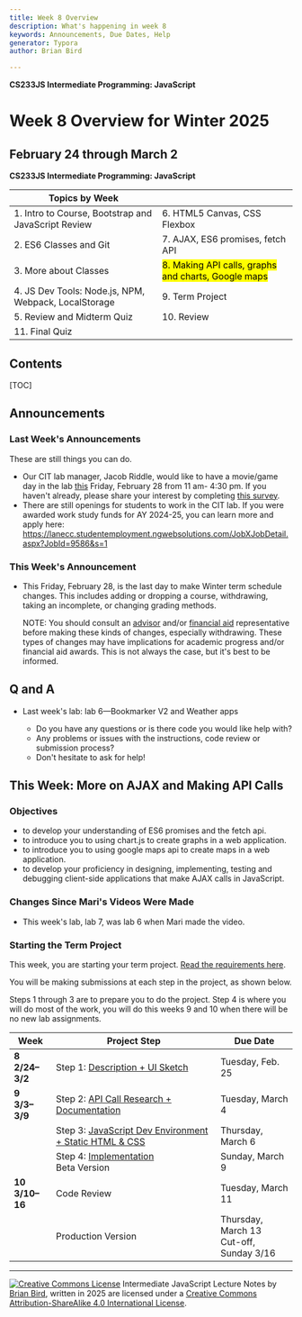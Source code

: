 ```yaml
---
title: Week 8 Overview
description: What's happening in week 8
keywords: Announcements, Due Dates, Help
generator: Typora
author: Brian Bird

---
```


**CS233JS Intermediate Programming: JavaScript**

<h1>Week 8 Overview for Winter 2025</h1>

<h2>February 24 through March 2</h2>

**CS233JS Intermediate Programming: JavaScript**

| Topics by Week                                       |                                                              |
| ---------------------------------------------------- | ------------------------------------------------------------ |
| 1. Intro to Course, Bootstrap and JavaScript Review  | 6. HTML5 Canvas, CSS Flexbox                                 |
| 2. ES6 Classes and Git                               | 7. AJAX, ES6 promises, fetch API                             |
| 3. More about Classes                                | <mark>8. Making API calls, graphs and charts, Google maps</mark> |
| 4. JS Dev Tools: Node.js, NPM, Webpack, LocalStorage | 9. Term Project                                              |
| 5. Review and Midterm Quiz                           | 10. Review                                                   |
| 11. Final Quiz                                       |                                                              |

<h2>Contents</h2>

[TOC]

## Announcements

### Last Week's Announcements

These are still things you can do.

- Our CIT lab manager, Jacob Riddle, would like to have a movie/game day in the lab <u>this</u> Friday, February 28 from 11 am- 4:30 pm. If you haven't already, please share your interest by completing [this survey](https://docs.google.com/forms/d/e/1FAIpQLSeHS7OqR-gNMZnzU8EVZFsU_8qwEzT8YcbBLJlREReCd_x47A/viewform).
- There are still openings for students to work in the CIT lab.  If you were awarded work study funds for AY 2024-25, you can learn more and apply here: https://lanecc.studentemployment.ngwebsolutions.com/JobXJobDetail.aspx?JobId=9586&s=1

### This Week's Announcement

- This Friday, February 28, is the last day to make Winter term schedule  changes. This includes adding or dropping a course, withdrawing, taking  an incomplete, or changing grading methods.

  NOTE: You should consult an [advisor](https://www.lanecc.edu/get-support/academic-support/academic-advising) and/or [financial aid](https://www.lanecc.edu/costs-admission/paying-college/financial-aid) representative  before making these kinds of changes, especially withdrawing. These  types of changes may have implications for academic progress and/or  financial aid awards. This is not always the case, but it's best to be informed.

## Q and A

- Last week's lab: lab 6&mdash;Bookmarker V2 and Weather apps

  - Do you have any questions or is there code you would like help with?
  - Any problems or issues with the instructions, code review or submission process?
  - Don't hesitate to ask for help!

  

## This Week: More on AJAX and Making API Calls

### Objectives

- to develop your understanding of ES6 promises and the fetch api.
- to introduce you to using chart.js to create graphs in a web application.
- to introduce you to using google maps api to create maps in a web application.
- to develop your proficiency in designing, implementing,  testing and debugging client-side applications that make AJAX calls in  JavaScript.

### Changes Since Mari's Videos Were Made

- This week's lab, lab 7, was lab 6 when Mari made the video.


### Starting the Term Project

This week, you are starting your term project. [Read the requirements here](../Labs/TermProject/CS233JS_ProjectRequirements.html).

You will be making submissions at each step in the project, as shown below.

Steps 1 through 3 are to prepare you to do the project. Step 4 is where you will do most of the work, you will do this weeks 9 and 10 when there will be no new lab assignments.

| Week                      | Project Step                                                 | Due Date                                     |
| ------------------------- | ------------------------------------------------------------ | -------------------------------------------- |
| **8<br />2/24&ndash;3/2** | Step 1: [Description + UI Sketch](../Labs/TermProject/CS233JS_ProjectInstructions.html#proposal-description--ui-mockup) | Tuesday, Feb. 25                             |
| **9<br />3/3&ndash;3/9**  | Step 2: [API Call Research + Documentation](../Labs/TermProject/CS233JS_ProjectInstructions.html#api-call-research--documentation) | Tuesday, March 4                             |
|                           | Step 3: [JavaScript Dev Environment + Static HTML & CSS](../Labs/TermProject/CS233JS_ProjectInstructions.html#dev-environment--html--css) | Thursday, March 6                            |
|                           | Step 4: [Implementation](../Labs/TermProject/CS233JS_ProjectInstructions.html#production-version)<br />Beta Version | Sunday, March 9                              |
| **10<br />3/10&ndash;16** | Code Review                                                  | Tuesday, March 11                            |
|                           | Production Version                                           | Thursday, March 13<br />Cut-off, Sunday 3/16 |



---

[![Creative Commons License](https://i.creativecommons.org/l/by-sa/4.0/88x31.png)](http://creativecommons.org/licenses/by-sa/4.0/) Intermediate JavaScript Lecture Notes by [Brian Bird](https://profbird.dev), written in <time>2025</time> are licensed under a [Creative Commons Attribution-ShareAlike 4.0 International License](http://creativecommons.org/licenses/by-sa/4.0/). 